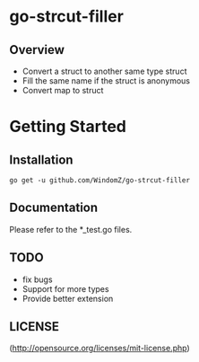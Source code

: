 # go-strcut-filler

## Overview

* Convert a struct to another same type struct
* Fill the same name if the struct is anonymous
* Convert map to struct

# Getting Started

## Installation

```
go get -u github.com/WindomZ/go-strcut-filler
```

## Documentation 

Please refer to the *_test.go files.

## TODO
* fix bugs
* Support for more types
* Provide better extension

## LICENSE

(http://opensource.org/licenses/mit-license.php)